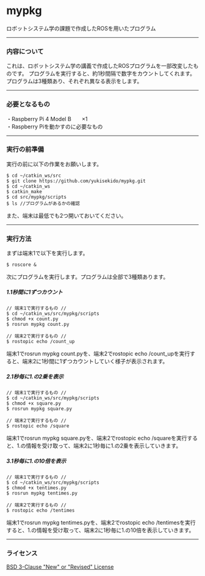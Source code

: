 # mypkg
ロボットシステム学の課題で作成したROSを用いたプログラム

________________________________

### 内容について

これは、ロボットシステム学の講義で作成したROSプログラムを一部改変したものです。
プログラムを実行すると、約1秒間隔で数字をカウントしてくれます。プログラムは3種類あり、それぞれ異なる表示をします。
　　
________________________________

### 必要となるもの

・Raspberry Pi 4 Model B　　×1  
・Raspberry Piを動かすのに必要なもの

________________________________

### 実行の前準備

実行の前に以下の作業をお願いします。  
```
$ cd ~/catkin_ws/src  
$ git clone https://github.com/yukisekido/mypkg.git  
$ cd ~/catkin_ws  
$ catkin_make  
$ cd src/mypkg/scripts  
$ ls //プログラムがあるかの確認  
```  
また、端末は最低でも2つ開いておいてください。  

________________________________

### 実行方法

まずは端末1で以下を実行します。  
```
$ roscore &  
```  
次にプログラムを実行します。プログラムは全部で3種類あります。  

##### 1.1秒間に1ずつカウント  
```
// 端末1で実行するもの //  
$ cd ~/catkin_ws/src/mypkg/scripts  
$ chmod +x count.py  
$ rosrun mypkg count.py  
```  
```
// 端末2で実行するもの //  
$ rostopic echo /count_up  
```
端末1でrosrun mypkg count.pyを、端末2でrostopic echo /count_upを実行すると、端末2に1秒間に1ずつカウントしていく様子が表示されます。  

##### 2.1秒毎に1.の2乗を表示 
```
// 端末1で実行するもの //  
$ cd ~/catkin_ws/src/mypkg/scripts  
$ chmod +x square.py  
$ rosrun mypkg square.py  
```  
```
// 端末2で実行するもの //  
$ rostopic echo /square  
```
端末1でrosrun mypkg square.pyを、端末2でrostopic echo /squareを実行すると、1.の情報を受け取って、端末2に1秒毎に1.の2乗を表示していきます。  

##### 3.1秒毎に1.の10倍を表示  
```
// 端末1で実行するもの //  
$ cd ~/catkin_ws/src/mypkg/scripts  
$ chmod +x tentimes.py  
$ rosrun mypkg tentimes.py  
```  
```
// 端末2で実行するもの //  
$ rostopic echo /tentimes  
```
端末1でrosrun mypkg tentimes.pyを、端末2でrostopic echo /tentimesを実行すると、1.の情報を受け取って、端末2に1秒毎に1.の10倍を表示していきます。  

________________________________

### ライセンス
[BSD 3-Clause "New" or "Revised" License](https://github.com/yukisekido/mypkg/blob/main/LICENSE)
